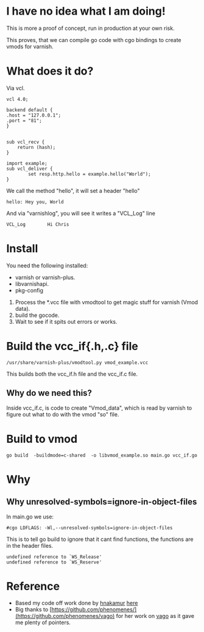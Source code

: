 # I have no idea what I am doing!
This is more a proof of concept, run in production at your own risk.

This proves, that we can compile go code with cgo bindings to create vmods for varnish.

# What does it do?
Via vcl.

```vcl
vcl 4.0;

backend default {
.host = "127.0.0.1";
.port = "81";
}


sub vcl_recv {
    return (hash);
}

import example;
sub vcl_deliver {
        set resp.http.hello = example.hello("World");
}
```
We call the method "hello", it will set a header "hello"
```
hello: Hey you, World
```

And via "varnishlog", you will see it writes a "VCL_Log" line
```
VCL_Log        Hi Chris
```


# Install
You need the following installed:
- varnish or varnish-plus.
- libvarnishapi.
- pkg-config

1) Process the *.vcc file with vmodtool to get magic stuff for varnish (Vmod data).
2) build the gocode.
3) Wait to see if it spits out errors or works.

# Build the vcc_if{.h,.c} file

```
/usr/share/varnish-plus/vmodtool.py vmod_example.vcc
```

This builds both the vcc_if.h file and the vcc_if.c file.

## Why do we need this?
Inside vcc_if.c, is code to create "Vmod_data", which is read by varnish to figure out what to do with the vmod "so" file.

# Build to vmod

```
go build  -buildmode=c-shared  -o libvmod_example.so main.go vcc_if.go
```

# Why
## Why unresolved-symbols=ignore-in-object-files
In main.go we use:
```
#cgo LDFLAGS: -Wl,--unresolved-symbols=ignore-in-object-files
```

This is to tell go build to ignore that it cant find functions, the functions are in the header files.

```
undefined reference to `WS_Release'
undefined reference to `WS_Reserve'
```


# Reference
- Based my code off work done by [hnakamur](https://github.com/hnakamur/) [here](https://github.com/hnakamur/docker-varnish-vmods-development/tree/try_to_create_vmod_in_go/varnish/libvmod_go_example)
- Big thanks to [https://github.com/phenomenes/](https://github.com/phenomenes/vago) for her work on [vago](https://github.com/phenomenes/vago) as it gave me plenty of pointers.
